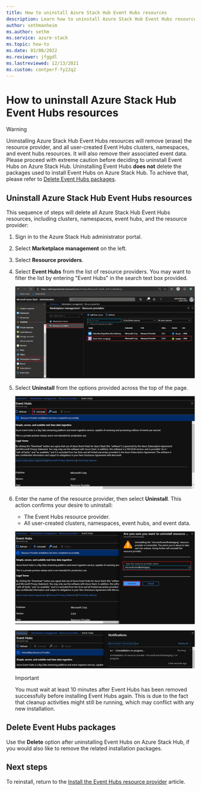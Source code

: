 ```yaml
---
title: How to uninstall Azure Stack Hub Event Hubs resources
description: Learn how to uninstall Azure Stack Hub Event Hubs resources.
author: sethmanheim
ms.author: sethm
ms.service: azure-stack
ms.topic: how-to
ms.date: 03/08/2022
ms.reviewer: jfggdl
ms.lastreviewed: 12/13/2021
ms.custom: contperf-fy22q2
---
```


# How to uninstall Azure Stack Hub Event Hubs resources

> [!WARNING]
> Uninstalling Azure Stack Hub Event Hubs resources will remove (erase) the resource provider, and all user-created Event Hubs clusters, namespaces, and event hubs resources. It will also remove their associated event data.  
> Please proceed with extreme caution before deciding to uninstall Event Hubs on Azure Stack Hub. 
> Uninstalling Event Hubs **does not** delete the packages used to install Event Hubs on Azure Stack Hub. To achieve that, please refer to [Delete Event Hubs packages](#delete-event-hubs-packages).

## Uninstall Azure Stack Hub Event Hubs resources

This sequence of steps will delete all Azure Stack Hub Event Hubs resources, including clusters, namespaces, event hubs, and the resource provider:

1. Sign in to the Azure Stack Hub administrator portal.
2. Select **Marketplace management** on the left.
3. Select **Resource providers**.
4. Select **Event Hubs** from the list of resource providers. You may want to filter the list by entering "Event Hubs" in the search text box provided.

   [![Remove event hubs 1](media/event-hubs-rp-remove/1-uninstall.png)](media/event-hubs-rp-remove/1-uninstall.png#lightbox)

5. Select **Uninstall** from the options provided across the top of the page.

   [![Remove event hubs 2](media/event-hubs-rp-remove/2-uninstall.png)](media/event-hubs-rp-remove/2-uninstall.png#lightbox)

6. Enter the name of the resource provider, then select **Uninstall**. This action confirms your desire to uninstall:
   - The Event Hubs resource provider.
   - All user-created clusters, namespaces, event hubs, and event data.

   [![Remove event hubs 3](media/event-hubs-rp-remove/3-uninstall.png)](media/event-hubs-rp-remove/3-uninstall.png#lightbox)

   [![Removing event hubs 4](media/event-hubs-rp-remove/4-uninstall.png)](media/event-hubs-rp-remove/4-uninstall.png#lightbox)

   > [!IMPORTANT]
   > You must wait at least 10 minutes after Event Hubs has been removed successfully before installing Event Hubs again. This is due to the fact that cleanup activities might still be running, which may conflict with any new installation.

## Delete Event Hubs packages

Use the **Delete** option after uninstalling Event Hubs on Azure Stack Hub, if you would also like to remove the related installation packages. 

## Next steps

To reinstall, return to the [Install the Event Hubs resource provider](event-hubs-rp-install.md) article.
